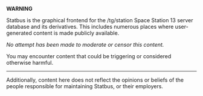 
**WARNING** 

Statbus is the graphical frontend for the /tg/station Space Station 13 server database and its derivatives. This includes numerous places where user-generated content is made publicly available. 

_No attempt has been made to moderate or censor this content._ 

You may encounter content that could be triggering or considered otherwise harmful. 

---

Additionally, content here does not reflect the opinions or beliefs of the people responsible for maintaining Statbus, or their employers.
